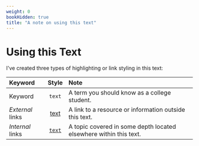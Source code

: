 ```yaml
---
weight: 0
bookHidden: true
title: "A note on using this text"
---
```


# Using this Text

I've created three types of highlighting or link styling in this text: 


| Keyword   |   Style | Note    
|:----------|:-------------:|:---------|
| Keyword  |  `text` | A term you should know as a college student.
| *External* links |  [text](https://www.youtube.com/watch?v=oHg5SJYRHA0) | A link to a resource or information outside this text.
| *Internal* links | [`text`]() | A topic covered in some depth located elsewhere within this text.



